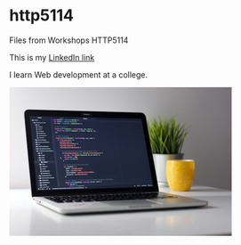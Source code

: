 # http5114
Files from Workshops HTTP5114

This is my  [LinkedIn link](https://www.linkedin.com/in/yarimori/)

I learn Web development at a college.

![Image of programming](/imagephoto.jpg "image of programming")
